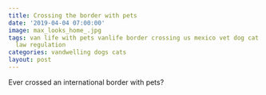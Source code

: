 ```yaml
---
title: Crossing the border with pets
date: '2019-04-04 07:00:00'
image: max_looks_home_.jpg
tags: van life with pets vanlife border crossing us mexico vet dog cat animal papers
  law regulation
categories: vandwelling dogs cats
layout: post
---
```


Ever crossed an international border with pets?